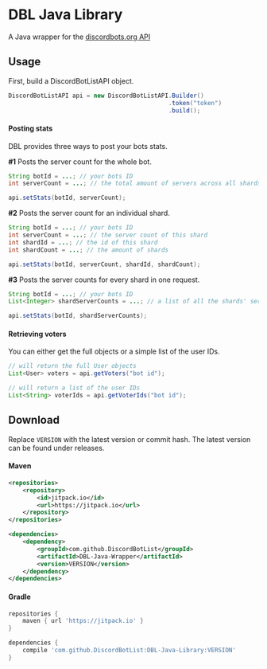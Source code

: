 # DBL Java Library
A Java wrapper for the [discordbots.org API](https://discordbots.org/api/docs)

## Usage

First, build a DiscordBotListAPI object.

```java
DiscordBotListAPI api = new DiscordBotListAPI.Builder()
                                             .token("token")
                                             .build();
```

#### Posting stats

DBL provides three ways to post your bots stats.

**#1**
Posts the server count for the whole bot.
```java
String botId = ...; // your bots ID
int serverCount = ...; // the total amount of servers across all shards

api.setStats(botId, serverCount);
```


**#2**
Posts the server count for an individual shard.
```java
String botId = ...; // your bots ID
int serverCount = ...; // the server count of this shard
int shardId = ...; // the id of this shard
int shardCount = ...; // the amount of shards

api.setStats(botId, serverCount, shardId, shardCount);
```

**#3**
Posts the server counts for every shard in one request.
```java
String botId = ...; // your bots ID
List<Integer> shardServerCounts = ...; // a list of all the shards' server counts

api.setStats(botId, shardServerCounts);
```

#### Retrieving voters

You can either get the full objects or a simple list of the user IDs.

```java
// will return the full User objects
List<User> voters = api.getVoters("bot id"); 

// will return a list of the user IDs
List<String> voterIds = api.getVoterIds("bot id");
```

## Download

Replace `VERSION` with the latest version or commit hash. The latest version can be found under releases.

#### Maven

```xml
<repositories>
    <repository>
        <id>jitpack.io</id>
        <url>https://jitpack.io</url>
    </repository>
</repositories>
```
```xml
<dependencies>
    <dependency>
        <groupId>com.github.DiscordBotList</groupId>
        <artifactId>DBL-Java-Wrapper</artifactId>
        <version>VERSION</version>
    </dependency>
</dependencies>
```

#### Gradle 
```gradle
repositories {
    maven { url 'https://jitpack.io' }
}
```
```gradle
dependencies {
    compile 'com.github.DiscordBotList:DBL-Java-Library:VERSION'
}
```


